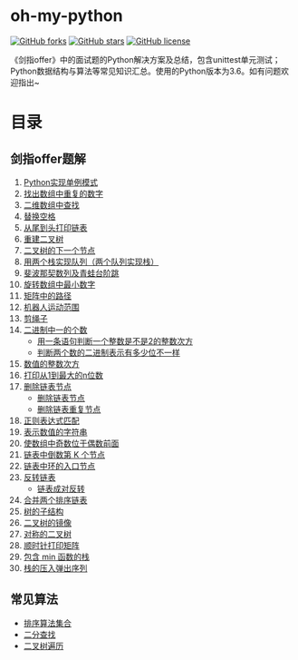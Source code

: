 oh-my-python
============
[![GitHub forks](https://img.shields.io/github/forks/lesywix/oh-my-python.svg)](https://github.com/lesywix/oh-my-python/network)
[![GitHub stars](https://img.shields.io/github/stars/lesywix/oh-my-python.svg)](https://github.com/lesywix/oh-my-python/stargazers)
[![GitHub license](https://img.shields.io/github/license/lesywix/oh-my-python.svg)](https://github.com/lesywix/oh-my-python/blob/master/LICENSE)

《剑指offer》中的面试题的Python解决方案及总结，包含unittest单元测试；Python数据结构与算法等常见知识汇总。使用的Python版本为3.6。如有问题欢迎指出~

# 目录
## 剑指offer题解
1. [Python实现单例模式](target_offer/002-singleton/)
2. [找出数组中重复的数字](target_offer/003-数组中重复的数字/)
3. [二维数组中查找](target_offer/004-二维数组中查找/)
4. [替换空格](target_offer/005-替换空格/)
5. [从尾到头打印链表](target_offer/006-从尾到头打印链表/)
6. [重建二叉树](target_offer/007-重建二叉树/)
7. [二叉树的下一个节点](target_offer/008-二叉树的下一个节点/)
8. [用两个栈实现队列（两个队列实现栈）](target_offer/009-用两个栈实现队列（两个队列实现栈）/)
9. [斐波那契数列及青蛙台阶跳](target_offer/010-斐波那契数列/)
10. [旋转数组中最小数字](target_offer/011-旋转数组中最小数字/)
11. [矩阵中的路径](target_offer/012-矩阵中的路径/)
12. [机器人运动范围](target_offer/013-机器人运动范围/)
13. [剪绳子](target_offer/014-剪绳子/)
14. [二进制中一的个数](target_offer/015-二进制中一的个数/)
    * [用一条语句判断一个整数是不是2的整数次方](target_offer/015-二进制中一的个数/relevant1.py)
    * [判断两个数的二进制表示有多少位不一样](target_offer/015-二进制中一的个数/relevant2.py)
16. [数值的整数次方](target_offer/016-数值的整数次方/power.py)
17. [打印从1到最大的n位数](target_offer/017-打印从1到最大的n位数/print_max.py)
18. [删除链表节点](target_offer/018-删除链表节点/)
    * [删除链表节点](target_offer/018-删除链表节点/delete_node.py)
    * [删除链表重复节点](target_offer/018-删除链表节点/delete_duplicate_node.py)
19. [正则表达式匹配](target_offer/019-正则表达式匹配/re_fullmatch.py)
20. [表示数值的字符串](target_offer/020-表示数值的字符串/is_numeric.py)
21. [使数组中奇数位于偶数前面](target_offer/021-使数组中奇数位于偶数前面/resort.py)
22. [链表中倒数第 K 个节点](target_offer/022-链表中倒数第k个节点/knode.py)
23. [链表中环的入口节点](target_offer/023-链表中环的入口节点/meeting_node.py)
24. [反转链表](target_offer/024-反转链表/reverse_node.py)
    * [链表成对反转](target_offer/024-反转链表/reverse_node2.py)
25. [合并两个排序链表](target_offer/025-合并两个排序的链表/merge_sorted_node.py)
26. [树的子结构](target_offer/026-树的子结构/sub_structure_tree.py)
27. [二叉树的镜像](target_offer/027-二叉树的镜像/mirror_of_binary_tree.py)
28. [对称的二叉树](target_offer/028-对称的二叉树/is_symmetrical.py)
29. [顺时针打印矩阵](target_offer/029-顺时针打印矩阵/print_metrix.py)
30. [包含 min 函数的栈](target_offer/030-包含min函数的栈/min_stack.py)
31. [栈的压入弹出序列](target_offer/031-栈的压入弹出序列/stack_pop_push_order.py)

## 常见算法
- [排序算法集合](sort.py)
- [二分查找](binary_search.py)
- [二叉树遍历](binary_tree.py)
